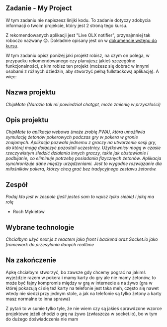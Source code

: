 ## Zadanie - My Project
W tym zadaniu nie napiszesz linijki kodu. To zadanie dotyczy zdobycia informacji o twoim projekcie, który jest 2 stroną tego kursu. 

Z rekomendowanych aplikacji jest "Live OLX notifier", przynajmniej tak roboczo nazwany 😊. Dokładnie opisany jest on w [dokumencie wstępu do kursu](https://docs.google.com/document/d/1FR6PSLg_5G0hWC429dXyeJLonLf76L1LbHH8ycVNavA).


W tym zadaniu opisz poniżej jaki projekt robisz, na czym on polega, w przypadku rekomendowanego czy planujesz jakieś szczególne funkcjonalności, z kim robisz ten projekt (możesz się dobrać w innymi osobami z różnych dziedzin, aby stworzyć pełną fullstackową aplikację). A więc:

## Nazwa projektu
<i> ChipMate (Narazie tak mi powiedział chatgpt, może zmienię w przyszłości) </i>

## Opis projektu
<i> ChipMate to aplikacja webowa (może zrobię PWA), która umożliwia symulację żetonów pokerowych podczas gry w pokera w gronie znajomych. Aplikacja pozwala jednemu z graczy na utworzenie sesji gry, do której mogą dołączyć pozostali uczestnicy. Użytkownicy mogą w czasie rzeczywistym śledzić działania innych graczy, takie jak obstawianie i podbijanie, co eliminuje potrzebę posiadania fizycznych żetonów. Aplikacja synchronizuje dane między urządzeniami. Jest to wygodne rozwiązanie dla miłośników pokera, którzy chcą grać bez tradycyjnego zestawu żetonów. </i>

## Zespół
<i> Podaj kto jest w zespole (jeśli jesteś sam to wpisz tylko siebie) i jaką ma rolę</i>

- Roch Mykietów

## Wybrane technologie
<i> Chciałbym użyć next.js z reactem jako front i backend oraz Socket.io jako framework do przesyłania danych realtime </i>

## Na zakończenie
Apkę chciałbym stworzyć, bo zawsze gdy chcemy pograć na jakimś wyjeździe razem w pokera i mamy karty do gry ale nie mamy żetonów, to może być fajny kompromis między w grą w internecie a na żywo (gra w której pokazują ci się też karty na telefonie jest taka meh, często się nawet wtedy nie siedzi przy jednym stole, a jak na telefonie są tylko żetony a karty masz normalne to inna sprawa)

Z pytań to w sumie tylko tyle, że nie wiem czy są jakieś sprawdzone wzorce projektowe jeżeli chodzi o grę na żywo (zwłaszcza w socket.io), bo w tym do dużego doświadczenia nie mam